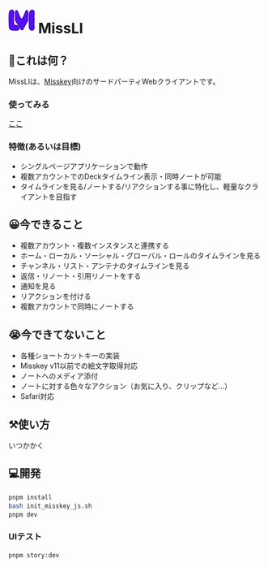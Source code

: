 # ![](./public/missli-logo-small.png) MissLI

## 🤔これは何？

MissLIは、[Misskey](https://join.misskey.page/ja-JP/)向けのサードパーティWebクライアントです。

### 使ってみる
[ここ](https://uboar.github.io/missli/)

### 特徴(あるいは目標)
- シングルページアプリケーションで動作
- 複数アカウントでのDeckタイムライン表示・同時ノートが可能
- タイムラインを見る/ノートする/リアクションする事に特化し、軽量なクライアントを目指す

## 😀今できること
- 複数アカウント・複数インスタンスと連携する
- ホーム・ローカル・ソーシャル・グローバル・ロールのタイムラインを見る
- チャンネル・リスト・アンテナのタイムラインを見る
- 返信・リノート・引用リノートをする
- 通知を見る
- リアクションを付ける
- 複数アカウントで同時にノートする

## 😭今できてないこと
- 各種ショートカットキーの実装
- Misskey v11以前での絵文字取得対応
- ノートへのメディア添付
- ノートに対する色々なアクション（お気に入り、クリップなど…）
- Safari対応

## ⚒️使い方
いつかかく

## 💻開発

``` sh
pnpm install
bash init_misskey_js.sh
pnpm dev
```

### UIテスト
``` sh
pnpm story:dev
```